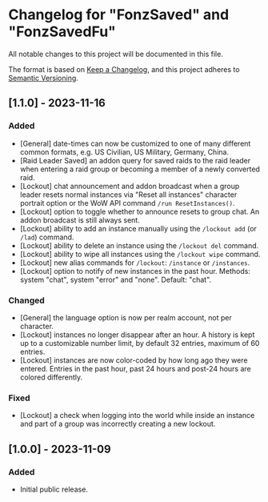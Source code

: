 # Changelog for "FonzSaved" and "FonzSavedFu"

All notable changes to this project will be documented in this file.

The format is based on [Keep a Changelog](https://keepachangelog.com/en/1.0.0/),
and this project adheres to [Semantic Versioning](https://semver.org/spec/v2.0.0.html).

## [1.1.0] - 2023-11-16

### Added

- [General] date-times can now be customized to one of many different common
formats, e.g. US Civilian, US Military, Germany, China.
- [Raid Leader Saved] an addon query for saved raids to the raid leader when 
entering a raid group or becoming a member of a newly converted raid.
- [Lockout] chat announcement and addon broadcast when a group leader resets
normal instances via "Reset all instances" character portrait option or the
WoW API command `/run ResetInstances()`.
- [Lockout] option to toggle whether to announce resets to group chat. An addon
broadcast is still always sent.
- [Lockout] ability to add an instance manually using the `/lockout add`
(or `/lad`) command.
- [Lockout] ability to delete an instance using the `/lockout del` command.
- [Lockout] ability to wipe all instances using the `/lockout wipe` command.
- [Lockout] new alias commands for `/lockout`: `/instance` or `/instances`.
- [Lockout] option to notify of new instances in the past hour. Methods: 
system "chat", system "error" and "none". Default: "chat".

### Changed

- [General] the language option is now per realm account, not per character.
- [Lockout] instances no longer disappear after an hour. A history is kept
up to a customizable number limit, by default 32 entries, maximum of 60 entries.
- [Lockout] instances are now color-coded by how long ago they were entered.
Entries in the past hour, past 24 hours and post-24 hours are colored 
differently.

### Fixed

- [Lockout] a check when logging into the world while inside an instance and 
part of a group was incorrectly creating a new lockout.

## [1.0.0] - 2023-11-09

### Added

- Initial public release.